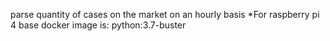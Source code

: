 parse quantity of cases on the market on an hourly basis
*For raspberry pi 4 base docker image is: python:3.7-buster
